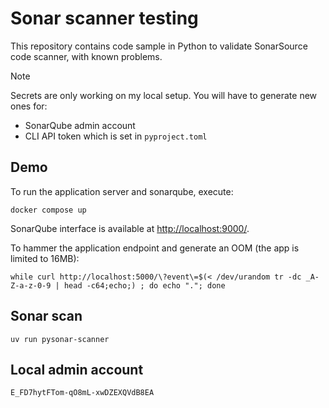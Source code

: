 # Sonar scanner testing

This repository contains code sample in Python to validate SonarSource code scanner, with known problems.

> [!NOTE]
> Secrets are only working on my local setup. You will have to generate new ones for:
>
> - SonarQube admin account
> - CLI API token which is set in `pyproject.toml`

## Demo

To run the application server and sonarqube, execute:

```shell
docker compose up
```

SonarQube interface is available at <http://localhost:9000/>.

To hammer the application endpoint and generate an OOM (the app is limited to 16MB):

```shell
while curl http://localhost:5000/\?event\=$(< /dev/urandom tr -dc _A-Z-a-z-0-9 | head -c64;echo;) ; do echo "."; done
```

## Sonar scan

```shell
uv run pysonar-scanner
```

## Local admin account

`E_FD7hytFTom-qO8mL-xwDZEXQVdB8EA`
